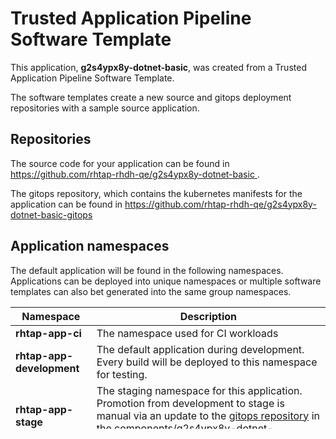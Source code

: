 # Trusted Application Pipeline Software Template

This application, **g2s4ypx8y-dotnet-basic**, was created from a Trusted Application Pipeline Software Template.

The software templates create a new source and gitops deployment repositories with a sample source application. 

## Repositories

The source code for your application can be found in [https://github.com/rhtap-rhdh-qe/g2s4ypx8y-dotnet-basic ](https://github.com/rhtap-rhdh-qe/g2s4ypx8y-dotnet-basic ).
 
The gitops repository, which contains the kubernetes manifests for the application can be found in 
[https://github.com/rhtap-rhdh-qe/g2s4ypx8y-dotnet-basic-gitops ](https://github.com/rhtap-rhdh-qe/g2s4ypx8y-dotnet-basic-gitops ) 

## Application namespaces 

The default application will be found in the following namespaces. Applications can be deployed into unique namespaces or multiple software templates can also bet generated into the same group namespaces.  

|  Namespace   |  Description   |  
| -------- | -------- |
| **rhtap-app-ci** | The namespace used for CI workloads |
| **rhtap-app-development** | The default application during development. Every build will be deployed to this namespace for testing. |
| **rhtap-app-stage** | The staging namespace for this application. Promotion from development to stage is manual via an update to the [gitops repository](https://github.com/rhtap-rhdh-qe/g2s4ypx8y-dotnet-basic-gitops ) in the components/g2s4ypx8y-dotnet-basic/overlays/stage directory |
| **rhtap-app-prod** | The production namespace for this application. Promotion from stage to production is manual via an update to the [gitops repository](https://github.com/rhtap-rhdh-qe/g2s4ypx8y-dotnet-basic-gitops ) in the components/g2s4ypx8y-dotnet-basic/overlays/prod directory |
